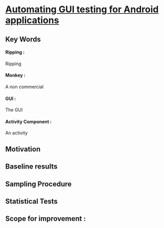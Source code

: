 # [Automating GUI testing for Android applications](http://www.cs.ucr.edu/~neamtiu/pubs/ast11hu.pdf)

## Key Words

#### Ripping :
Ripping 
#### Monkey :
A non commercial 
#### GUI : 
The GUI 

#### Activity Component : 
An activity
 
## Motivation


## Baseline results

## Sampling Procedure 


## Statistical Tests


## Scope for improvement :
